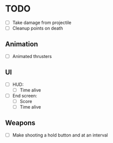 # TODO

- [ ] Take damage from projectile
- [ ] Cleanup points on death

## Animation

- [ ] Animated thrusters

## UI

- [ ] HUD:
  - [ ] Time alive
- [ ] End screen:
  - [ ] Score
  - [ ] Time alive

## Weapons

- [ ] Make shooting a hold button and at an interval
